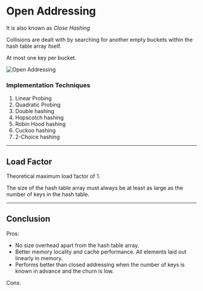 # Open Addressing
It is also known as *Close Hashing*

Collisions are dealt with by searching for another empty buckets within the hash table array itself.

At most one key per bucket.

![Open Addressing](https://github.com/PayThePizzo/DataStrutucures-Algorithms/blob/main/Resources/OpenAddressing.png?raw=TRUE)


### Implementation Techniques
1. Linear Probing 
2. Quadratic Probing 
3. Double hashing 
4. Hopscotch hashing 
5. Robin Hood hashing 
6. Cuckoo hashing 
7. 2-Choice hashing

---
## Load Factor

Theoretical maximum load factor of 1.

The size of the hash table array must always be at least as large as the number of keys in the hash table.

---

## Conclusion

Pros:
* No size overhead apart from the hash table array. 
* Better memory locality and cache performance. 
All elements laid out linearly in memory. 
* Performs better than closed addressing when the number of keys is known in 
advance and the churn is low.

Cons: